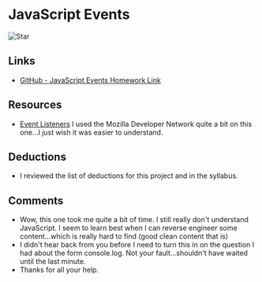 
# JavaScript Events


![Star](https://photos.smugmug.com/photos/i-TW6rdn5/0/S/i-TW6rdn5-S.png)


## Links
* [GitHub - JavaScript Events Homework Link](https://github.com/GRowe22/hw_listeners_rowe_greg)


## Resources
* [Event Listeners](https://developer.mozilla.org/en-US/docs/Web/Events/mouseover) I used the Mozilla Developer Network quite a bit on this one...I just wish it was easier to understand.



## Deductions
* I reviewed the list of deductions for this project
and in the syllabus.


## Comments
* Wow, this one took me quite a bit of time.  I still really don't understand JavaScript.  I seem to learn best when I can reverse engineer some content...which is really hard to find (good clean content that is)
* I didn't hear back from you before I need to turn this in on the question I had about the form console.log.  Not your fault...shouldn't have waited until the last minute.
* Thanks for all your help.
